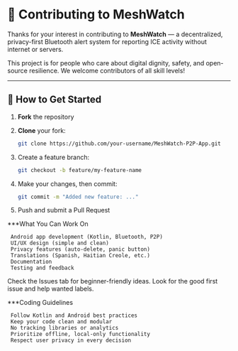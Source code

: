 # 🤝 Contributing to MeshWatch

Thanks for your interest in contributing to **MeshWatch** — a decentralized, privacy-first Bluetooth alert system for reporting ICE activity without internet or servers.

This project is for people who care about digital dignity, safety, and open-source resilience. We welcome contributors of all skill levels!

---

## 🚀 How to Get Started

1. **Fork** the repository

2. **Clone** your fork:

   ```bash
   git clone https://github.com/your-username/MeshWatch-P2P-App.git

3. Create a feature branch:

   ```bash
   git checkout -b feature/my-feature-name

4. Make your changes, then commit:

   ```bash
   git commit -m "Added new feature: ..."

5. Push and submit a Pull Request

***What You Can Work On

     Android app development (Kotlin, Bluetooth, P2P)
     UI/UX design (simple and clean)
     Privacy features (auto-delete, panic button)
     Translations (Spanish, Haitian Creole, etc.)
     Documentation
     Testing and feedback

Check the Issues tab for beginner-friendly ideas. Look for the good first issue and help wanted labels.

***Coding Guidelines

     Follow Kotlin and Android best practices
     Keep your code clean and modular
     No tracking libraries or analytics
     Prioritize offline, local-only functionality
     Respect user privacy in every decision